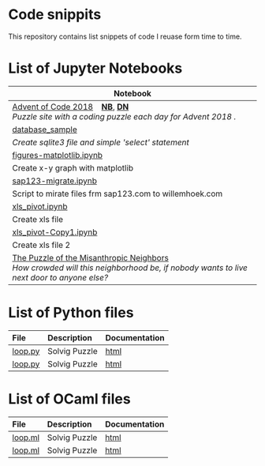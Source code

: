 # Code snippits

This repository contains list snippets of code I reuase form time to time.

# List of Jupyter Notebooks

|Notebook|
|------|
|[Advent of Code 2018](ipynb/Advent-2018.ipynb)&nbsp; &nbsp; **[NB](http:/nbviewer.jupyter.org/github/norvig/pytudes/blob/master/ipynb/Advent-2018.ipynb)**, **[DN](https://beta.deepnote.org/launch?template=python_3.6&url=https%3A%2F%2Fgithub.com%2Fnorvig%2Fpytudes%2Fblob%2Fmaster%2Fipynb%2FAdvent-2018.ipynb)**<br>*Puzzle site with a coding puzzle each day for Advent 2018 .*|
|[database_sample](https://github.com/whoek/snippits/blob/master/ipynb/database_sample.ipynb)<br>
*Create sqlite3 file and simple 'select' statement*|
|[figures-matplotlib.ipynb](https://github.com/whoek/snippits/blob/master/ipynb/figures-matplotlib.ipynb)<br>
Create x-y graph with matplotlib|
|[sap123-migrate.ipynb](https://github.com/whoek/snippits/blob/master/ipynb/sap123-migrate.ipynb)<br>
Script to mirate files frm sap123.com to willemhoek.com|
|[xls_pivot.ipynb](https://github.com/whoek/snippits/blob/master/ipynb/xls_pivot.ipynb)<br>
Create xls file|
|[xls_pivot-Copy1.ipynb](https://github.com/whoek/snippits/blob/master/ipynb/xls_pivot-Copy1.ipynb)<br>
Create xls file 2|
|[The Puzzle of the Misanthropic Neighbors](ipynb/Mean%20Misanthrope%20Density.ipynb)<br>*How crowded will this neighborhood be, if nobody wants to live next door to anyone else?*|

# List of Python files

| **File** | **Description** | **Documentation**|
|:--------|:-------------------|----|
|[loop.py](https://github.com/norvig/pytudes/blob/master/py/SET.py)|Solvig Puzzle  |[html](http://norvig.com/SET.html)|
|[loop.py](https://github.com/norvig/pytudes/blob/master/py/SET.py)|Solvig Puzzle  |[html](http://norvig.com/SET.html)|

# List of OCaml files

| **File** | **Description** | **Documentation**|
|:--------|:-------------------|----|
|[loop.ml](https://github.com/norvig/pytudes/blob/master/py/SET.py)|Solvig Puzzle  |[html](http://norvig.com/SET.html)|
|[loop.ml](https://github.com/norvig/pytudes/blob/master/py/SET.py)|Solvig Puzzle  |[html](http://norvig.com/SET.html)|

